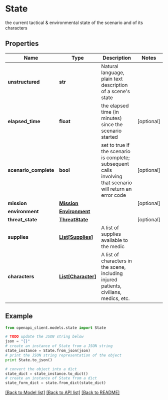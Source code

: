 # State

the current tactical & environmental state of the scenario and of its characters

## Properties

Name | Type | Description | Notes
------------ | ------------- | ------------- | -------------
**unstructured** | **str** | Natural language, plain text description of a scene&#39;s state | 
**elapsed_time** | **float** | the elapsed time (in minutes) since the scenario started | [optional] 
**scenario_complete** | **bool** | set to true if the scenario is complete; subsequent calls involving that scenario will return an error code | [optional] 
**mission** | [**Mission**](Mission.md) |  | [optional] 
**environment** | [**Environment**](Environment.md) |  | 
**threat_state** | [**ThreatState**](ThreatState.md) |  | [optional] 
**supplies** | [**List[Supplies]**](Supplies.md) | A list of supplies available to the medic | 
**characters** | [**List[Character]**](Character.md) | A list of characters in the scene, including injured patients, civilians, medics, etc. | 

## Example

```python
from openapi_client.models.state import State

# TODO update the JSON string below
json = "{}"
# create an instance of State from a JSON string
state_instance = State.from_json(json)
# print the JSON string representation of the object
print State.to_json()

# convert the object into a dict
state_dict = state_instance.to_dict()
# create an instance of State from a dict
state_form_dict = state.from_dict(state_dict)
```
[[Back to Model list]](../README.md#documentation-for-models) [[Back to API list]](../README.md#documentation-for-api-endpoints) [[Back to README]](../README.md)


